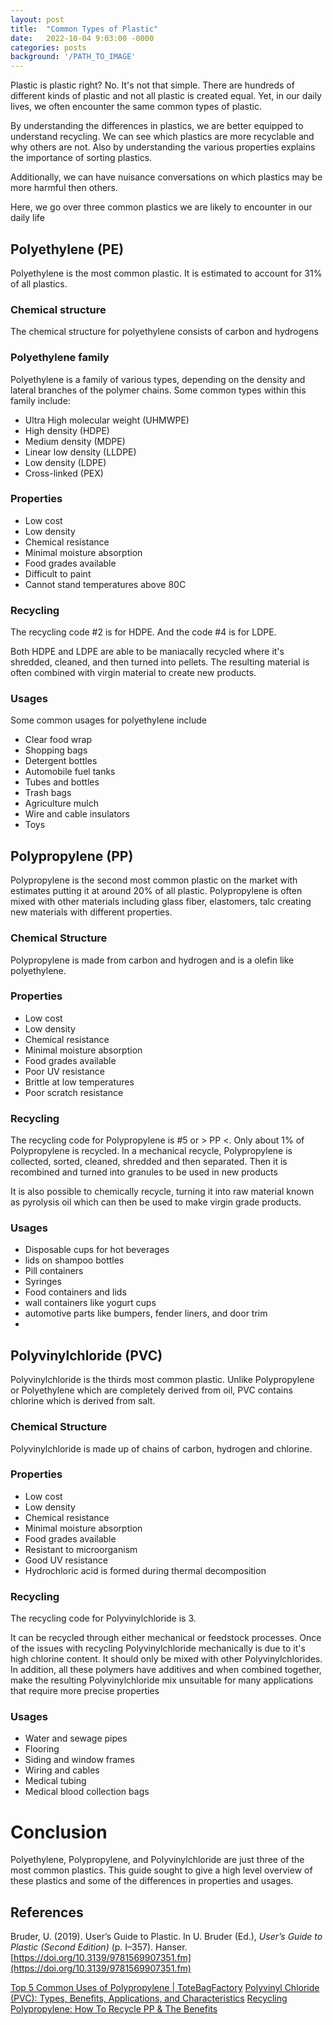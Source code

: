 ```yaml
---
layout: post
title:  "Common Types of Plastic"
date:   2022-10-04 9:03:00 -0000
categories: posts
background: '/PATH_TO_IMAGE'
---
```

Plastic is plastic right? No. It's not that simple. There are hundreds of different kinds of plastic and not all plastic is created equal. Yet, in our daily lives, we often encounter the same common types of plastic.

By understanding the differences in plastics, we are better equipped to understand recycling. We can see which plastics are more recyclable and why others are not. Also by understanding the various properties explains the importance of sorting plastics. 

Additionally, we can have nuisance conversations on which plastics may be more harmful then others. 

Here, we go over three common plastics we are likely to encounter in our daily life

## Polyethylene (PE)
Polyethylene is the most common plastic. It is estimated to account for 31% of all plastics. 

### Chemical structure
The chemical structure for polyethylene consists of carbon and hydrogens

### Polyethylene family
Polyethylene is a family of various types, depending on the density and lateral branches of the polymer chains. Some common types within this family include:
- Ultra High molecular weight (UHMWPE)
- High density (HDPE)
- Medium density (MDPE)
- Linear low density (LLDPE)
- Low density (LDPE)
- Cross-linked (PEX)

### Properties
- Low cost
- Low density
- Chemical resistance
- Minimal moisture absorption
- Food grades available
- Difficult to paint
- Cannot stand temperatures above 80C

### Recycling
The recycling code #2 is for HDPE. And the code #4 is for LDPE. 

Both HDPE and LDPE are able to be maniacally recycled where it's shredded, cleaned, and then turned into pellets. The resulting material is often combined with virgin material to create new products.

### Usages
Some common usages for polyethylene include
- Clear food wrap
- Shopping bags
- Detergent bottles
- Automobile fuel tanks
- Tubes and bottles
- Trash bags
- Agriculture mulch
- Wire and cable insulators
- Toys

## Polypropylene (PP)
Polypropylene is the second most common plastic on the market with estimates putting it at around 20% of all plastic. Polypropylene is often mixed with other materials including glass fiber, elastomers, talc creating new materials with different properties. 

### Chemical Structure
Polypropylene is made from carbon and hydrogen and is a olefin like polyethylene.
### Properties
- Low cost
- Low density
- Chemical resistance
- Minimal moisture absorption
- Food grades available
- Poor UV resistance
- Brittle at low temperatures
- Poor scratch resistance

### Recycling
The recycling code for Polypropylene is #5 or > PP <. Only about 1% of Polypropylene is recycled.  In a mechanical recycle, Polypropylene is collected, sorted, cleaned, shredded and then separated. Then it is recombined and turned into granules to be used in new products

It is also possible to chemically recycle, turning it into raw material known as pyrolysis oil which can then be used to make virgin grade products. 

### Usages
- Disposable cups for hot beverages
- lids on shampoo bottles
- Pill containers
- Syringes
- Food containers and lids
- wall containers like yogurt cups
- automotive parts like bumpers, fender liners, and door trim
- 
## Polyvinylchloride (PVC)
Polyvinylchloride is the thirds most common plastic. Unlike Polypropylene or Polyethylene which are completely derived from oil, PVC contains chlorine which is derived from salt. 

### Chemical Structure
Polyvinylchloride is made up of chains of carbon, hydrogen and chlorine. 

### Properties
- Low cost
- Low density
- Chemical resistance
- Minimal moisture absorption
- Food grades available
- Resistant to microorganism
- Good UV resistance
- Hydrochloric acid is formed during thermal decomposition 

### Recycling
The recycling code for Polyvinylchloride is 3.

It can be recycled through either mechanical or feedstock processes. Once of the issues with recycling Polyvinylchloride mechanically is due to it's high chlorine content. It should only be mixed with other Polyvinylchlorides. In addition, all these polymers have additives and when combined together, make the resulting Polyvinylchloride mix unsuitable for many applications that require more precise properties

### Usages
- Water and sewage pipes
- Flooring
- Siding and window frames
- Wiring and cables
- Medical tubing
- Medical blood collection bags

# Conclusion
Polyethylene, Polypropylene, and Polyvinylchloride are just three of the most common plastics. This guide sought to give a high level overview of these plastics and some of the differences in properties and usages. 

## References
Bruder, U. (2019). User’s Guide to Plastic. In U. Bruder (Ed.), _User’s Guide to Plastic (Second Edition)_ (p. I–357). Hanser. [https://doi.org/10.3139/9781569907351.fm](https://doi.org/10.3139/9781569907351.fm)

[Top 5 Common Uses of Polypropylene | ToteBagFactory](https://totebagfactory.com/blogs/news/common-uses-of-polypropylene)
[Polyvinyl Chloride (PVC): Types, Benefits, Applications, and Characteristics](https://www.iqsdirectory.com/articles/plastic-tubing/pvc-tubing.html)
[Recycling Polypropylene: How To Recycle PP & The Benefits](https://www.palmetto-industries.com/recycling-polypropylene/)
